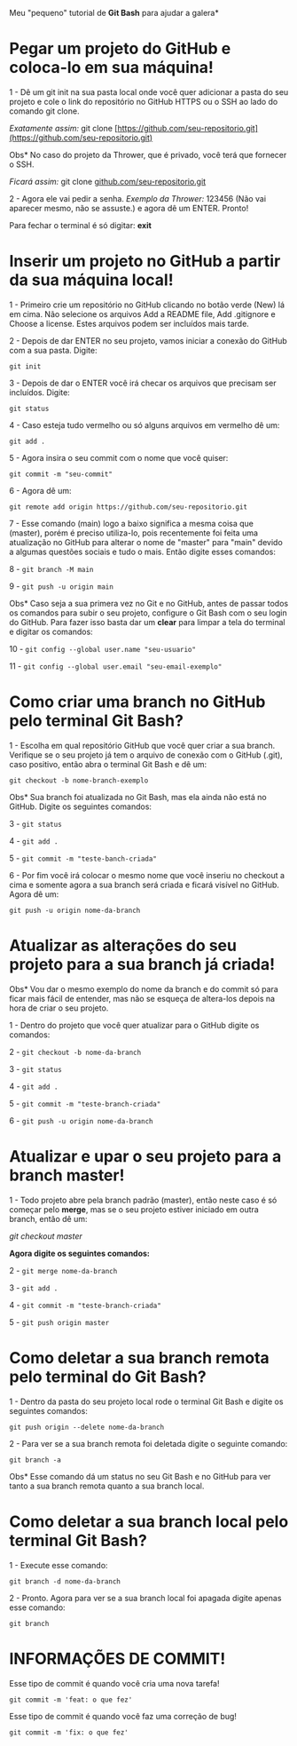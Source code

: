 Meu "pequeno" tutorial de __Git Bash__ para ajudar a galera*

# Pegar um projeto do GitHub e coloca-lo em sua máquina!

1 - Dê um git init na sua pasta local onde você quer adicionar a pasta do seu projeto e cole o link do repositório no GitHub HTTPS ou o SSH ao lado do comando git clone. 

_Exatamente assim:_ git clone [https://github.com/seu-repositorio.git](https://github.com/seu-repositorio.git)

Obs* No caso do projeto da Thrower, que é privado, você terá que fornecer o SSH.

_Ficará assim:_ git clone [github.com/seu-repositorio.git](github.com/seu-repositorio.git)

2 - Agora ele vai pedir a senha. _Exemplo da Thrower:_ 123456 (Não vai aparecer mesmo, não se assuste.)
e agora dê um ENTER. Pronto! 

Para fechar o terminal é só digitar: __exit__

# Inserir um projeto no GitHub a partir da sua máquina local!

1 - Primeiro crie um repositório no GitHub clicando no botão verde (New) lá em cima. Não selecione os arquivos Add a README file, Add .gitignore e Choose a license. Estes arquivos podem ser incluídos mais tarde.

2 - Depois de dar ENTER no seu projeto, vamos iniciar a conexão do GitHub com a sua pasta. Digite:
```
git init
```

3 - Depois de dar o ENTER você irá checar os arquivos que precisam ser incluídos. Digite:
```
git status
```
4 - Caso esteja tudo vermelho ou só alguns arquivos em vermelho dê um:
```
git add .
```
5 - Agora insira o seu commit com o nome que você quiser:
```
git commit -m "seu-commit"
```
6 - Agora dê um:

```git remote add origin https://github.com/seu-repositorio.git```

7 - Esse comando (main) logo a baixo significa a mesma coisa que (master),
porém é preciso utiliza-lo, pois recentemente foi feita uma atualização no GitHub para alterar o nome de "master" para "main" devido a algumas questões sociais e tudo o mais. Então digite esses comandos:

8 - ```git branch -M main```

9 - ```git push -u origin main```

Obs* Caso seja a sua primera vez no Git e no GitHub, antes de passar todos os comandos para subir o seu projeto, configure o Git Bash com o seu
login do GitHub. Para fazer isso basta dar um __clear__ para limpar a tela do terminal e digitar os comandos:

10 - ```git config --global user.name "seu-usuario"```

11 - ```git config --global user.email "seu-email-exemplo"```

# Como criar uma branch no GitHub pelo terminal Git Bash?

1 - Escolha em qual repositório GitHub que você quer criar a sua branch.
Verifique se o seu projeto já tem o arquivo de conexão com o GitHub (.git),
caso positivo, então abra o terminal Git Bash e dê um:
```
git checkout -b nome-branch-exemplo
```
Obs* Sua branch foi atualizada no Git Bash, mas ela ainda não está no GitHub.
Digite os seguintes comandos:

3 - ```git status```

4 - ```git add .```

5 - ```git commit -m "teste-banch-criada"```

6 - Por fim você irá colocar o mesmo nome que você inseriu no checkout a cima e somente agora a sua branch será criada e ficará visível no GitHub. Agora dê um:

```
git push -u origin nome-da-branch
```

# Atualizar as alterações do seu projeto para a sua branch já criada!

Obs* Vou dar o mesmo exemplo do nome da branch e do commit só para ficar mais fácil de entender, mas não se esqueça de altera-los depois na hora de criar o seu projeto.

1 - Dentro do projeto que você quer atualizar para o GitHub digite os comandos:

2 - ```git checkout -b nome-da-branch```

3 - ```git status```

4 - ```git add .```

5 - ```git commit -m "teste-branch-criada"```

6 - ```git push -u origin nome-da-branch```

# Atualizar e upar o seu projeto para a branch master!

1 - Todo projeto abre pela branch padrão (master), então neste caso é só começar pelo __merge__, mas se o seu projeto estiver iniciado em outra branch, então dê um:

_git checkout master_

__Agora digite os seguintes comandos:__

2 - ```git merge nome-da-branch```

3 - ```git add .```

4 - ```git commit -m "teste-branch-criada"```

5 - ```git push origin master```

# Como deletar a sua branch remota pelo terminal do Git Bash?

1 - Dentro da pasta do seu projeto local rode o terminal Git Bash e digite os seguintes comandos:
```
git push origin --delete nome-da-branch
```
2 - Para ver se a sua branch remota foi deletada digite o seguinte comando:
```
git branch -a
```
Obs* Esse comando dá um status no seu Git Bash e no GitHub para ver tanto a sua branch remota quanto a sua branch local.

# Como deletar a sua branch local pelo terminal Git Bash?

1 - Execute esse comando:
```
git branch -d nome-da-branch
```
2 - Pronto. Agora para ver se a sua branch local foi apagada digite apenas esse comando:
```
git branch
```
# INFORMAÇÕES DE COMMIT!

Esse tipo de commit é quando você cria uma nova tarefa!
```
git commit -m 'feat: o que fez'
```
Esse tipo de commit é quando você faz uma correção de bug!
```
git commit -m 'fix: o que fez'
```
